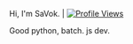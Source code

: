 Hi, I'm SaVok. | [![Profile Views](https://gpvc.arturio.dev/savokbs)](https://t.me/vokesprojects)

Good python, batch. js dev.
